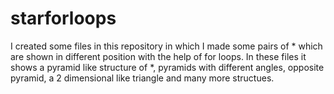 # starforloops
I created some files in this repository in which I made some pairs of * which are shown in different position with the help of for loops.
In these files it shows a pyramid like structure of *, pyramids with different angles, opposite pyramid, a 2 dimensional like triangle and many more structues.
